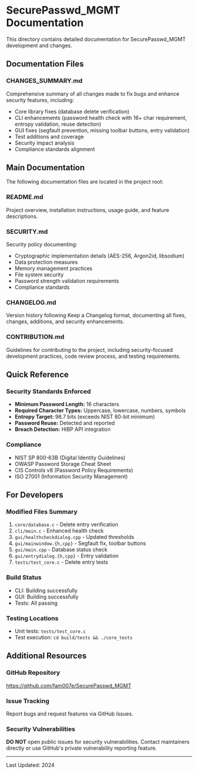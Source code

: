 # SecurePasswd_MGMT Documentation

This directory contains detailed documentation for SecurePasswd_MGMT development and changes.

## Documentation Files

### CHANGES_SUMMARY.md
Comprehensive summary of all changes made to fix bugs and enhance security features, including:
- Core library fixes (database delete verification)
- CLI enhancements (password health check with 16+ char requirement, entropy validation, reuse detection)
- GUI fixes (segfault prevention, missing toolbar buttons, entry validation)
- Test additions and coverage
- Security impact analysis
- Compliance standards alignment

## Main Documentation

The following documentation files are located in the project root:

### README.md
Project overview, installation instructions, usage guide, and feature descriptions.

### SECURITY.md
Security policy documenting:
- Cryptographic implementation details (AES-256, Argon2id, libsodium)
- Data protection measures
- Memory management practices
- File system security
- Password strength validation requirements
- Compliance standards

### CHANGELOG.md
Version history following Keep a Changelog format, documenting all fixes, changes, additions, and security enhancements.

### CONTRIBUTION.md
Guidelines for contributing to the project, including security-focused development practices, code review process, and testing requirements.

## Quick Reference

### Security Standards Enforced
- **Minimum Password Length:** 16 characters
- **Required Character Types:** Uppercase, lowercase, numbers, symbols
- **Entropy Target:** 98.7 bits (exceeds NIST 80-bit minimum)
- **Password Reuse:** Detected and reported
- **Breach Detection:** HIBP API integration

### Compliance
- NIST SP 800-63B (Digital Identity Guidelines)
- OWASP Password Storage Cheat Sheet
- CIS Controls v8 (Password Policy Requirements)
- ISO 27001 (Information Security Management)

## For Developers

### Modified Files Summary
1. `core/database.c` - Delete entry verification
2. `cli/main.c` - Enhanced health check
3. `gui/healthcheckdialog.cpp` - Updated thresholds
4. `gui/mainwindow.{h,cpp}` - Segfault fix, toolbar buttons
5. `gui/main.cpp` - Database status check
6. `gui/entrydialog.{h,cpp}` - Entry validation
7. `tests/test_core.c` - Delete entry tests

### Build Status
- CLI: Building successfully
- GUI: Building successfully
- Tests: All passing

### Testing Locations
- Unit tests: `tests/test_core.c`
- Test execution: `cd build/tests && ./core_tests`

## Additional Resources

### GitHub Repository
https://github.com/fam007e/SecurePasswd_MGMT

### Issue Tracking
Report bugs and request features via GitHub Issues.

### Security Vulnerabilities
**DO NOT** open public issues for security vulnerabilities. Contact maintainers directly or use GitHub's private vulnerability reporting feature.

---

Last Updated: 2024